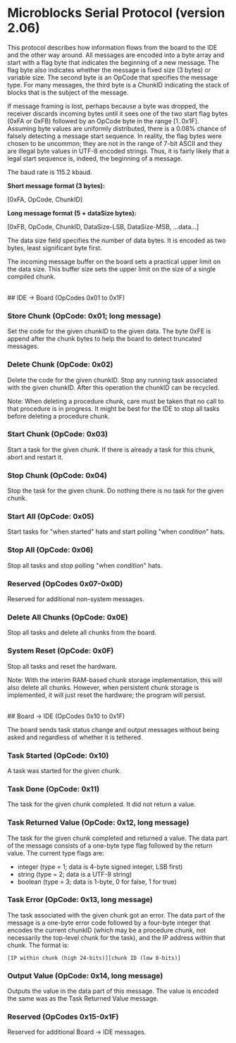 # Microblocks Serial Protocol (version 2.06)

This protocol describes how information flows from the
board to the IDE and the other way around. All messages
are encoded into a byte array and start with a flag
byte that indicates the beginning of a new message. The
flag byte also indicates whether the message is fixed size
(3 bytes) or variable size. The second byte is an OpCode that
specifies the message type. For many messages, the third
byte is a ChunkID indicating the stack of blocks that is
the subject of the message.

If message framing is lost, perhaps because a byte was dropped,
the receiver discards incoming bytes until it sees one of the two
start flag bytes (0xFA or 0xFB) followed by an OpCode byte in
the range [1..0x1F]. Assuming byte values are uniformly distributed,
there is a 0.08% chance of falsely detecting a message start sequence.
In reality, the flag bytes were chosen to be uncommon; they are
not in the range of 7-bit ASCII and they are illegal byte values
in UTF-8 encoded strings. Thus, it is fairly likely that a legal
start sequence is, indeed, the beginning of a message.

The baud rate is 115.2 kbaud.

**Short message format (3 bytes):**

[0xFA, OpCode, ChunkID]

**Long message format (5 + dataSize bytes):**

[0xFB, OpCode, ChunkID, DataSize-LSB, DataSize-MSB, ...data...]

The data size field specifies the number of data bytes. It is encoded as two bytes, least significant byte first.

The incoming message buffer on the board sets a practical upper
limit on the data size. This buffer size sets the upper limit on the size of a single compiled chunk.

<br>
## IDE → Board (OpCodes 0x01 to 0x1F)

### Store Chunk (OpCode: 0x01; long message)

Set the code for the given chunkID to the given data.
The byte 0xFE is append after the chunk bytes to help
the board to detect truncated messages.

### Delete Chunk (OpCode: 0x02)

Delete the code for the given chunkID. Stop any running
task associated with the given chunkID. After this operation
the chunkID can be recycled.

Note: When deleting a procedure chunk, care must be taken
that no call to that procedure is in progress. It might
be best for the IDE to stop all tasks before
deleting a procedure chunk.

### Start Chunk (OpCode: 0x03)

Start a task for the given chunk. If there is already a task
for this chunk, abort and restart it.

### Stop Chunk (OpCode: 0x04)

Stop the task for the given chunk. Do nothing there is no task
for the given chunk.

### Start All (OpCode: 0x05)

Start tasks for "when started" hats and start polling
"when *condition*" hats.

### Stop All (OpCode: 0x06)

Stop all tasks and stop polling "when *condition*" hats.

### Reserved (OpCodes 0x07-0x0D)

Reserved for additional non-system messages.

### Delete All Chunks (OpCode: 0x0E)

Stop all tasks and delete all chunks from the board.

### System Reset (OpCode: 0x0F)

Stop all tasks and reset the hardware.

Note: With the interim RAM-based chunk storage
implementation, this will also delete all chunks.
However, when persistent chunk storage is
implemented, it will just reset the hardware;
the program will persist.

<br>
## Board → IDE (OpCodes 0x10 to 0x1F)

The board sends task status change and output messages
without being asked and regardless of whether it is tethered.

### Task Started (OpCode: 0x10)

A task was started for the given chunk.

### Task Done (OpCode: 0x11)

The task for the given chunk completed. It did not return a value.

### Task Returned Value (OpCode: 0x12, long message)

The task for the given chunk completed and returned a value.
The data part of the message consists of a one-byte type flag
followed by the return value. The current type flags are:

  * integer (type = 1; data is 4-byte signed integer, LSB first)
  * string (type = 2; data is a UTF-8 string)
  * boolean (type = 3; data is 1-byte, 0 for false, 1 for true)

### Task Error (OpCode: 0x13, long message)

The task associated with the given chunk got an error.
The data part of the message is a one-byte error code followed
by a four-byte integer that encodes the current chunkID (which may be
a procedure chunk, not necessarily the top-level chunk for the task),
and the IP address within that chunk. The format is:

	[IP within chunk (high 24-bits)][chunk ID (low 8-bits)]

### Output Value (OpCode: 0x14, long message)

Outputs the value in the data part of this message. The value is
encoded the same was as the Task Returned Value message.

### Reserved (OpCodes 0x15-0x1F)

Reserved for additional Board → IDE messages.
